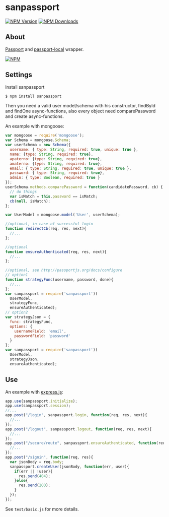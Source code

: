 # sanpassport

  [![NPM Version][npm-image]][npm-url]
  [![NPM Downloads][downloads-month]][downloads-url]

## About
[Passport](https://www.npmjs.com/package/passport) and [passport-local](https://www.npmjs.com/package/passport-local) wrapper.

  [![NPM][downloads-chart]][chart-url]

## Settings
Install sanpassport
~~~bash
$ npm install sanpassport 
~~~
Then you need a valid user model/schema with his constructor, findById and findOne async-functions, also every object need comparePassword and create async-functions. 

An example with mongoose:
~~~js
var mongoose = require('mongoose');
var Schema = mongoose.Schema;
var userSchema = new Schema({
  username: { type: String, required: true, unique: true },
  name: {type: String, required: true},
  apaterno: {type: String, required: true},
  amaterno: {type: String, required: true},
  email: { type: String, required: true, unique: true },
  password: { type: String, required: true},
  admin: { type: Boolean, required: true }
});
userSchema.methods.comparePassword = function(candidatePassword, cb) {
  // do things
  var isMatch = this.password == isMatch;
  cb(null, isMatch);
};

var UserModel = mongoose.model('User', userSchema);

//optional, in case of successful login
function redirectCb(req, res, next){
  //...
};

//optional
function ensureAuthenticated(req, res, next){
  //...
};

//optional, see http://passportjs.org/docs/configure
// option1
function strategyFunc(username, password, done){
  //...
};
var sanpassport = require('sanpassport')(
  UserModel, 
  strategyFunc, 
  ensureAuthenticated);
// option2
var strategyJson = {
  func: strategyFunc,
  options: {
    usernameField: 'email',
    passwordField: 'password'
  }
};
var sanpassport = require('sanpassport')(
  UserModel, 
  strategyJson, 
  ensureAuthenticated);
~~~

## Use
An example with [express.js](http://expressjs.com/):
~~~js
app.use(sanpassport.initialize);
app.use(sanpassport.session);
//...
app.post("/login", sanpassport.login, function(req, res, next){
  //...
});
app.post("/logout", sanpassport.logout, function(req, res, next){
  //...
});
app.post("/secure/route", sanpassport.ensureAuthenticated, function(req, res){
  //...
});
app.post("/signin", function(req, res){
  var jsonBody = req.body;
  sanpassport.createUser(jsonBody, function(err, user){
    if(err || !user){
      res.send(404);
    }else{
      res.send(200);
    }
  });
});
~~~
See `test/basic.js` for more details.


[npm-image]: https://img.shields.io/npm/v/sanpassport.svg
[npm-url]: https://npmjs.org/package/sanpassport
[downloads-month]: https://img.shields.io/npm/dm/sanpassport.svg
[downloads-url]: https://npmjs.org/package/sanpassport
[downloads-chart]: https://nodei.co/npm-dl/sanpassport.png?months=6&height=1
[chart-url]: https://nodei.co/npm/sanpassport/
